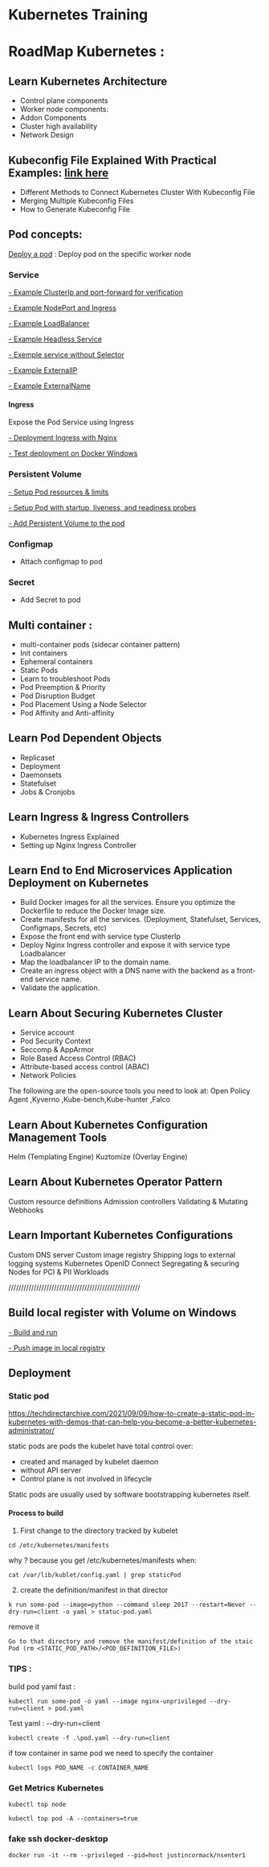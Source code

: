 # Kubernetes Training

 # RoadMap Kubernetes :
 ## Learn Kubernetes Architecture
- Control plane components
- Worker node components:
- Addon Components
- Cluster high availability
- Network Design

 ## Kubeconfig File Explained With Practical Examples: [link here](./kubeconfig.md) 
- Different Methods to Connect Kubernetes Cluster With Kubeconfig File
- Merging Multiple Kubeconfig Files
- How to Generate Kubeconfig File


## Pod concepts:
  [Deploy a pod](./pod-concepts/README.md) : Deploy pod on the specific worker node

### Service

[- Example ClusterIp and port-forward for verification](./pod-concepts/2-examples-services#1-example-useing-clusterip-and-port-forward-for-verification)

[- Example NodePort and Ingress](./pod-concepts/2-examples-services2-examples-services#2-example-with-nodeport-and-ingress)

[- Example LoadBalancer](./pod-concepts/2-examples-services#3-example-with-loadbalancer)

[- Example Headless Service](./pod-concepts/2-examples-services#4-example-headless-service)

[- Exemple service without Selector](./pod-concepts/2-examples-services#5-exemple-service-without-selector)

[- Example ExternalIP](./pod-concepts/2-examples-services#6-example-externalip)

[- Example ExternalName](./pod-concepts/2-examples-services#7-example-with-externalname)

#### Ingress
Expose the Pod Service using Ingress

[- Deployment Ingress with Nginx](./pod-concepts/1-example-nginx-ingress/README.md)

[- Test deployment on Docker Windows](./pod-concepts/1-example-nginx-ingress/README.md)

### Persistent Volume
[- Setup Pod resources & limits ](./pod-concepts/3-volume/README.md)

[- Setup Pod with startup, liveness, and readiness probes ](./pod-concepts/3-volume/README.md)

[- Add Persistent Volume to the pod](./pod-concepts/3-volume/README.md)

### Configmap
- Attach configmap to pod

### Secret
- Add Secret to pod

## Multi container :
- multi-container pods (sidecar container pattern)
- Init containers
- Ephemeral containers
- Static Pods
- Learn to troubleshoot Pods
- Pod Preemption & Priority
- Pod Disruption Budget
- Pod Placement Using a Node Selector
- Pod Affinity and Anti-affinity

## Learn Pod Dependent Objects
- Replicaset
- Deployment
- Daemonsets
- Statefulset
- Jobs & Cronjobs

## Learn Ingress & Ingress Controllers
- Kubernetes Ingress Explained
- Setting up Nginx Ingress Controller

## Learn End to End Microservices Application Deployment on Kubernetes
- Build Docker images for all the services. Ensure you optimize the Dockerfile to reduce the Docker Image size.
- Create manifests for all the services. (Deployment, Statefulset, Services, Configmaps, Secrets, etc)
- Expose the front end with service type ClusterIp
- Deploy Nginx Ingress controller and expose it with service type Loadbalancer
- Map the loadbalancer IP to the domain name.
- Create an ingress object with a DNS name with the backend as a front-end service name.
- Validate the application.

## Learn About Securing Kubernetes Cluster
- Service account
- Pod Security Context
- Seccomp & AppArmor
- Role Based Access Control (RBAC)
- Attribute-based access control (ABAC) 
- Network Policies

The following are the open-source tools you need to look at: Open Policy Agent ,Kyverno ,Kube-bench,Kube-hunter ,Falco

## Learn About Kubernetes Configuration Management Tools
Helm (Templating Engine)
Kuztomize (Overlay Engine)

## Learn About Kubernetes Operator Pattern
Custom resource definitions
Admission controllers
Validating & Mutating Webhooks

## Learn Important Kubernetes Configurations
Custom DNS server
Custom image registry
Shipping logs to external logging systems
Kubernetes OpenID Connect
Segregating & securing Nodes for PCI & PII Workloads


////////////////////////////////////////////////////
## Build local register with Volume on Windows
[- Build and run](./local-register-windows)

[- Push image in local registry](./local-register-windows)

## Deployment

### Static pod 

https://techdirectarchive.com/2021/09/09/how-to-create-a-static-pod-in-kubernetes-with-demos-that-can-help-you-become-a-better-kubernetes-administrator/

static pods are pods the kubelet have total control over:
- created and managed by kubelet daemon 
- without API server
- Control plane is not involved in lifecycle 

Static pods are usually used by software bootstrapping kubernetes itself.

#### Process to build 

1) First change to the directory tracked by kubelet
```
cd /etc/kubernetes/manifests
```
why ? because you get /etc/kubernetes/manifests when: 
```
cat /var/lib/kublet/config.yaml | grep staticPod
```

2) create the definition/manifest in that director
```
k run some-pod --image=python --command sleep 2017 --restart=Never --dry-run=client -o yaml > statuc-pod.yaml
```
remove it 
```
Go to that directory and remove the manifest/definition of the staic Pod (rm <STATIC_POD_PATH>/<POD_DEFINITION_FILE>)
```

### TIPS :

build pod yaml fast :
```
kubectl run some-pod -o yaml --image nginx-unprivileged --dry-run=client > pod.yaml
```

Test yaml : --dry-run=client
```
kubectl create -f .\pod.yaml --dry-run=client
```

if tow container in same pod we need to specify the container 
```
kubectl logs POD_NAME -c CONTAINER_NAME
```
 ### Get Metrics Kubernetes

 ```
 kubectl top node
 ```

 ```
 kubectl top pod -A --containers=true
 ```

 ### fake ssh docker-desktop
 ```
 docker run -it --rm --privileged --pid=host justincormack/nsenter1                                                   
 ```

